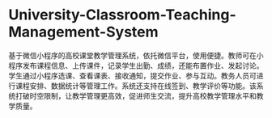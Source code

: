 # University-Classroom-Teaching-Management-System
基于微信小程序的高校课堂教学管理系统，依托微信平台，使用便捷。教师可在小程序发布课程信息、上传课件，记录学生出勤、成绩，还能布置作业、发起讨论。学生通过小程序选课、查看课表、接收通知，提交作业、参与互动。教务人员可进行课程安排、数据统计等管理工作。系统还支持在线签到、教学评价等功能。该系统打破时空限制，让教学管理更高效，促进师生交流，提升高校教学管理水平和教学质量。 
